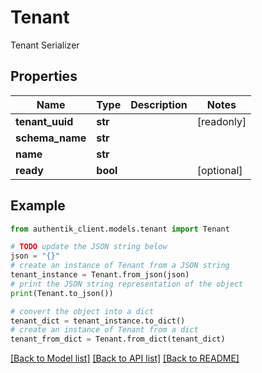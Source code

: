 # Tenant

Tenant Serializer

## Properties

Name | Type | Description | Notes
------------ | ------------- | ------------- | -------------
**tenant_uuid** | **str** |  | [readonly] 
**schema_name** | **str** |  | 
**name** | **str** |  | 
**ready** | **bool** |  | [optional] 

## Example

```python
from authentik_client.models.tenant import Tenant

# TODO update the JSON string below
json = "{}"
# create an instance of Tenant from a JSON string
tenant_instance = Tenant.from_json(json)
# print the JSON string representation of the object
print(Tenant.to_json())

# convert the object into a dict
tenant_dict = tenant_instance.to_dict()
# create an instance of Tenant from a dict
tenant_from_dict = Tenant.from_dict(tenant_dict)
```
[[Back to Model list]](../README.md#documentation-for-models) [[Back to API list]](../README.md#documentation-for-api-endpoints) [[Back to README]](../README.md)


